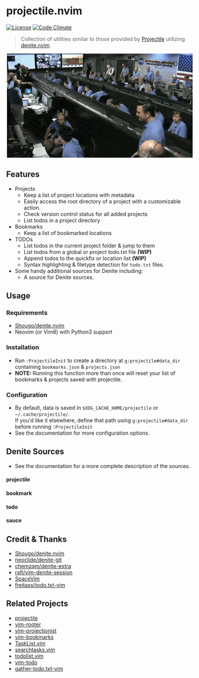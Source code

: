 # projectile.nvim #

[![License](https://img.shields.io/github/license/dunstontc/projectile.nvim.svg)](https://github.com/dunstontc/projectile.nvim/blob/master/LICENSE)
[![Code Climate](https://img.shields.io/codeclimate/issues/github/me-and/mdf.svg)](https://github.com/dunstontc/projectile.nvim/issues)

> Collection of utilities similar to those provided by [Projectile](https://github.com/bbatsov/projectile) utilizing [denite.nvim](https://github.com/Shougo/denite.nvim).

<div align="center">
    <img src="https://raw.githubusercontent.com/dunstontc/assets/master/gifs/yes.gif" alt="mission-control"/>
</div>


## Features ##

  - Projects
    - Keep a list of project locations with metadata
    - Easily access the root directory of a project with a customizable action.
    - Check version control status for all added projects
    - List todos in a project directory
  - Bookmarks
    - Keep a list of bookmarked locations
  - TODOs
    - List todos in the current project folder & jump to them
    - List todos from a global or project todo.txt file **(WIP)**
    - Append todos to the quickfix or location list **(WIP)**
    - Syntax highlighting & filetype detection for `todo.txt` files.
  - Some handy additional sources for Denite including:
    - A source for Denite sources.


## Usage ##

### Requirements ###
  - [Shougo/denite.nvim](https://github.com/Shougo/denite.nvim)
  - Neovim (or Vim8) with Python3 support


### Installation ###
  - Run `:ProjectileInit` to create a directory at `g:projectile#data_dir` containing `bookmarks.json` & `projects.json`
  - **NOTE:** Running this function more than once will reset your list of bookmarks & projects saved with projectile.


### Configuration ###
  - By default, data is saved in `$XDG_CACHE_HOME/projectile` or `~/.cache/projectile/`.  
    If you'd like it elsewhere, define that path using `g:projectile#data_dir` before
    running `:ProjectileInit`
  - See the documentation for more configuration options.


## Denite Sources ##
  - See the documentation for a more complete description of the sources.

#### projectile ####

#### bookmark  ####

#### todo ####

#### sauce ####



## Credit & Thanks ##
  - [Shougo/denite.nvim](https://github.com/Shougo/denite.nvim)
  - [neoclide/denite-git](https://github.com/neoclide/denite-git)
  - [chemzqm/denite-extra](https://github.com/chemzqm/denite-extra)
  - [rafi/vim-denite-session](https://github.com/rafi/vim-denite-session)
  - [SpaceVim](https://github.com/SpaceVim/SpaceVim)
  - [freitass/todo.txt-vim](https://github.com/freitass/todo.txt-vim)


## Related Projects ##
  - [projectile](https://github.com/bbatsov/projectile)
  - [vim-rooter](https://github.com/airblade/vim-rooter)
  - [vim-projectionist](https://github.com/tpope/vim-projectionist)
  - [vim-bookmarks](https://github.com/MattesGroeger/vim-bookmarks)
  - [TaskList.vim](https://github.com/vim-scripts/TaskList.vim)
  - [searchtasks.vim](https://github.com/gilsondev/searchtasks.vim)
  - [todolist.vim](vim-scripts/todolist.vim)
  - [vim-todo](https://github.com/codegram/vim-todo)
  - [gather-todo.txt-vim](https://github.com/lgalke/gather-todo.txt-vim)

